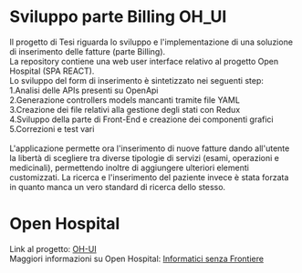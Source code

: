 # Sviluppo parte Billing OH_UI
Il progetto di Tesi riguarda lo sviluppo e l'implementazione di una soluzione di inserimento delle fatture (parte Billing).\
La repository contiene una web user interface relativo al progetto Open Hospital (SPA REACT).\
Lo sviluppo del form di inserimento è sintetizzato nei seguenti step:\
1.Analisi delle APIs presenti su OpenApi\
2.Generazione controllers models mancanti tramite file YAML\
3.Creazione dei file relativi alla gestione degli stati con Redux\
4.Sviluppo della parte di Front-End e creazione dei componenti grafici\
5.Correzioni e test vari\
\
L'applicazione permette ora l'inserimento di nuove fatture dando all'utente la libertà di scegliere tra diverse tipologie di servizi (esami, operazioni e medicinali), permettendo inoltre di aggiungere ulteriori elementi customizzati. La ricerca e l'inserimento del paziente invece è stata forzata in quanto manca un vero standard di ricerca dello stesso. 
# Open Hospital
Link al progetto: [OH-UI](https://github.com/informatici/openhospital-ui) \
Maggiori informazioni su Open Hospital: [Informatici senza Frontiere](https://www.informaticisenzafrontiere.org/progetti/open-hospital)
